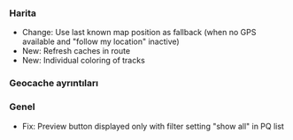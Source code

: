 ### Harita
- Change: Use last known map position as fallback (when no GPS available and "follow my location" inactive)
- New: Refresh caches in route
- New: Individual coloring of tracks

### Geocache ayrıntıları

### Genel
- Fix: Preview button displayed only with filter setting "show all" in PQ list
